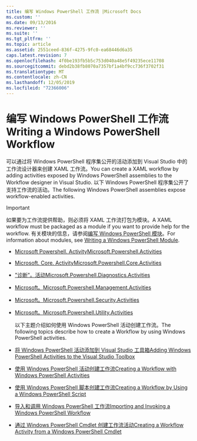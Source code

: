```yaml
---
title: 编写 Windows PowerShell 工作流 |Microsoft Docs
ms.custom: ''
ms.date: 09/13/2016
ms.reviewer: ''
ms.suite: ''
ms.tgt_pltfrm: ''
ms.topic: article
ms.assetid: 2551ceed-836f-4275-9fc0-ea68446d6a35
caps.latest.revision: 7
ms.openlocfilehash: 4f0be193fb5b5c753d040a48e5f49235ece11708
ms.sourcegitcommit: debd2b38fb8070a7357bf1a4bf9cc736f3702f31
ms.translationtype: MT
ms.contentlocale: zh-CN
ms.lasthandoff: 12/05/2019
ms.locfileid: "72366006"
---
```

# <a name="writing-a-windows-powershell-workflow"></a><span data-ttu-id="046b1-102">编写 Windows PowerShell 工作流</span><span class="sxs-lookup"><span data-stu-id="046b1-102">Writing a Windows PowerShell Workflow</span></span>

<span data-ttu-id="046b1-103">可以通过将 Windows PowerShell 程序集公开的活动添加到 Visual Studio 中的工作流设计器来创建 XAML 工作流。</span><span class="sxs-lookup"><span data-stu-id="046b1-103">You can create a XAML workflow by adding activities exposed by Windows PowerShell assemblies to the Workflow designer in Visual Studio.</span></span> <span data-ttu-id="046b1-104">以下 Windows PowerShell 程序集公开了支持工作流的活动。</span><span class="sxs-lookup"><span data-stu-id="046b1-104">The following Windows PowerShell assemblies expose workflow-enabled activities.</span></span>

> [!IMPORTANT]
> <span data-ttu-id="046b1-105">如果要为工作流提供帮助，则必须将 XAML 工作流打包为模块。</span><span class="sxs-lookup"><span data-stu-id="046b1-105">A XAML workflow must be packaged as a module if you want to provide help for the workflow.</span></span> <span data-ttu-id="046b1-106">有关模块的信息，请参阅[编写 Windows PowerShell 模块](../module/writing-a-windows-powershell-module.md)。</span><span class="sxs-lookup"><span data-stu-id="046b1-106">For information about modules, see [Writing a Windows PowerShell Module](../module/writing-a-windows-powershell-module.md).</span></span>

- [<span data-ttu-id="046b1-107">Microsoft Powershell. Activity</span><span class="sxs-lookup"><span data-stu-id="046b1-107">Microsoft.Powershell.Activities</span></span>](/dotnet/api/Microsoft.PowerShell.Activities)

- [<span data-ttu-id="046b1-108">Microsoft. Core. Activity</span><span class="sxs-lookup"><span data-stu-id="046b1-108">Microsoft.Powershell.Core.Activities</span></span>](/dotnet/api/Microsoft.PowerShell.Core.Activities)

- [<span data-ttu-id="046b1-109">"诊断"。活动</span><span class="sxs-lookup"><span data-stu-id="046b1-109">Microsoft.Powershell.Diagnostics.Activities</span></span>](/dotnet/api/Microsoft.PowerShell.Diagnostics.Activities)

- [<span data-ttu-id="046b1-110">Microsoft。</span><span class="sxs-lookup"><span data-stu-id="046b1-110">Microsoft.Powershell.Management.Activities</span></span>](/dotnet/api/Microsoft.PowerShell.Management.Activities)

- [<span data-ttu-id="046b1-111">Microsoft。</span><span class="sxs-lookup"><span data-stu-id="046b1-111">Microsoft.Powershell.Security.Activities</span></span>](/dotnet/api/Microsoft.PowerShell.Security.Activities)

- [<span data-ttu-id="046b1-112">Microsoft。</span><span class="sxs-lookup"><span data-stu-id="046b1-112">Microsoft.Powershell.Utility.Activities</span></span>](/dotnet/api/Microsoft.PowerShell.Utility.Activities)

  <span data-ttu-id="046b1-113">以下主题介绍如何使用 Windows PowerShell 活动创建工作流。</span><span class="sxs-lookup"><span data-stu-id="046b1-113">The following topics describe how to create a Workflow by using Windows PowerShell activities.</span></span>

- [<span data-ttu-id="046b1-114">将 Windows PowerShell 活动添加到 Visual Studio 工具箱</span><span class="sxs-lookup"><span data-stu-id="046b1-114">Adding Windows PowerShell Activities to the Visual Studio Toolbox</span></span>](./adding-windows-powershell-activities-to-the-visual-studio-toolbox.md)

- [<span data-ttu-id="046b1-115">使用 Windows PowerShell 活动创建工作流</span><span class="sxs-lookup"><span data-stu-id="046b1-115">Creating a Workflow with Windows PowerShell Activities</span></span>](./creating-a-workflow-with-windows-powershell-activities.md)

- [<span data-ttu-id="046b1-116">使用 Windows PowerShell 脚本创建工作流</span><span class="sxs-lookup"><span data-stu-id="046b1-116">Creating a Workflow by Using a Windows PowerShell Script</span></span>](./creating-a-workflow-by-using-a-windows-powershell-script.md)

- [<span data-ttu-id="046b1-117">导入和调用 Windows PowerShell 工作流</span><span class="sxs-lookup"><span data-stu-id="046b1-117">Importing and Invoking a Windows PowerShell Workflow</span></span>](./importing-and-invoking-a-windows-powershell-workflow.md)

- [<span data-ttu-id="046b1-118">通过 Windows PowerShell Cmdlet 创建工作流活动</span><span class="sxs-lookup"><span data-stu-id="046b1-118">Creating a Workflow Activity from a Windows PowerShell Cmdlet</span></span>](./creating-a-workflow-activity-from-a-windows-powershell-cmdlet.md)